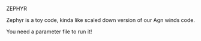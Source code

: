 ZEPHYR

Zephyr is a toy code, kinda like  scaled down version of our Agn winds code.

You need a parameter file to run it!

